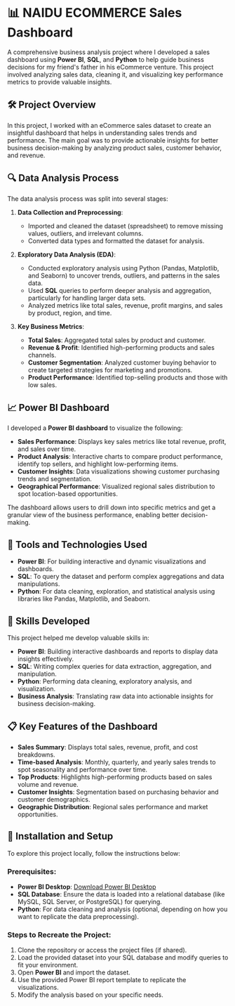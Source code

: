 # 📊 NAIDU ECOMMERCE Sales Dashboard

A comprehensive business analysis project where I developed a sales dashboard using **Power BI**, **SQL**, and **Python** to help guide business decisions for my friend's father in his eCommerce venture. This project involved analyzing sales data, cleaning it, and visualizing key performance metrics to provide valuable insights.

## 🛠️ Project Overview

In this project, I worked with an eCommerce sales dataset to create an insightful dashboard that helps in understanding sales trends and performance. The main goal was to provide actionable insights for better business decision-making by analyzing product sales, customer behavior, and revenue.

## 🔍 Data Analysis Process

The data analysis process was split into several stages:

1. **Data Collection and Preprocessing**:
   - Imported and cleaned the dataset (spreadsheet) to remove missing values, outliers, and irrelevant columns.
   - Converted data types and formatted the dataset for analysis.
   
2. **Exploratory Data Analysis (EDA)**:
   - Conducted exploratory analysis using Python (Pandas, Matplotlib, and Seaborn) to uncover trends, outliers, and patterns in the sales data.
   - Used **SQL** queries to perform deeper analysis and aggregation, particularly for handling larger data sets.
   - Analyzed metrics like total sales, revenue, profit margins, and sales by product, region, and time.

3. **Key Business Metrics**:
   - **Total Sales**: Aggregated total sales by product and customer.
   - **Revenue & Profit**: Identified high-performing products and sales channels.
   - **Customer Segmentation**: Analyzed customer buying behavior to create targeted strategies for marketing and promotions.
   - **Product Performance**: Identified top-selling products and those with low sales.

## 📈 Power BI Dashboard

I developed a **Power BI dashboard** to visualize the following:

- **Sales Performance**: Displays key sales metrics like total revenue, profit, and sales over time.
- **Product Analysis**: Interactive charts to compare product performance, identify top sellers, and highlight low-performing items.
- **Customer Insights**: Data visualizations showing customer purchasing trends and segmentation.
- **Geographical Performance**: Visualized regional sales distribution to spot location-based opportunities.

The dashboard allows users to drill down into specific metrics and get a granular view of the business performance, enabling better decision-making.

## 🔧 Tools and Technologies Used

- **Power BI**: For building interactive and dynamic visualizations and dashboards.
- **SQL**: To query the dataset and perform complex aggregations and data manipulations.
- **Python**: For data cleaning, exploration, and statistical analysis using libraries like Pandas, Matplotlib, and Seaborn.

## 🚀 Skills Developed

This project helped me develop valuable skills in:

- **Power BI**: Building interactive dashboards and reports to display data insights effectively.
- **SQL**: Writing complex queries for data extraction, aggregation, and manipulation.
- **Python**: Performing data cleaning, exploratory analysis, and visualization.
- **Business Analysis**: Translating raw data into actionable insights for business decision-making.

## 📋 Key Features of the Dashboard

- **Sales Summary**: Displays total sales, revenue, profit, and cost breakdowns.
- **Time-based Analysis**: Monthly, quarterly, and yearly sales trends to spot seasonality and performance over time.
- **Top Products**: Highlights high-performing products based on sales volume and revenue.
- **Customer Insights**: Segmentation based on purchasing behavior and customer demographics.
- **Geographic Distribution**: Regional sales performance and market opportunities.

## 📝 Installation and Setup

To explore this project locally, follow the instructions below:

### Prerequisites:

- **Power BI Desktop**: [Download Power BI Desktop](https://powerbi.microsoft.com/desktop/)
- **SQL Database**: Ensure the data is loaded into a relational database (like MySQL, SQL Server, or PostgreSQL) for querying.
- **Python**: For data cleaning and analysis (optional, depending on how you want to replicate the data preprocessing).

### Steps to Recreate the Project:

1. Clone the repository or access the project files (if shared).
2. Load the provided dataset into your SQL database and modify queries to fit your environment.
3. Open **Power BI** and import the dataset.
4. Use the provided Power BI report template to replicate the visualizations.
5. Modify the analysis based on your specific needs.
